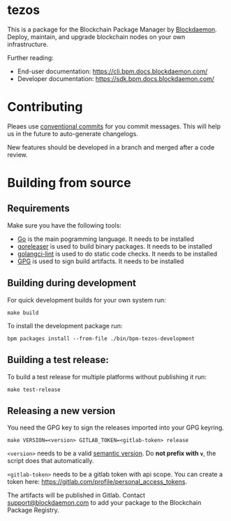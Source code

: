 # tezos

This is a package for the Blockchain Package Manager by [Blockdaemon](https://blockdaemon.com/). Deploy, maintain, and upgrade blockchain nodes on your own infrastructure.

Further reading:

* End-user documentation: https://cli.bpm.docs.blockdaemon.com/
* Developer documentation: https://sdk.bpm.docs.blockdaemon.com/

# Contributing

Pleaes use [conventional commits](https://www.conventionalcommits.org) for you commit messages. This will help us in the future to auto-generate changelogs.

New features should be developed in a branch and merged after a code review.

# Building from source

## Requirements

Make sure you have the following tools:

- [Go](https://golang.org/) is the main pogramming language. It needs to be installed
- [goreleaser](https://goreleaser.com/) is used to build binary packages. It needs to be installed
- [golangci-lint](https://github.com/golangci/golangci-lint) is used to do static code checks. It needs to be installed
- [GPG](https://gnupg.org/) is used to sign build artifacts. It needs to be installed

## Building during development

For quick development builds for your own system run:

    make build

To install the development package run:

    bpm packages install --from-file ./bin/bpm-tezos-development

## Building a test release:

To build a test release for multiple platforms without publishing it run:

    make test-release

## Releasing a new version

You need the GPG key to sign the releases imported into your GPG keyring.

    make VERSION=<version> GITLAB_TOKEN=<gitlab-token> release

`<version>` needs to be a valid [semantic version](https://semver.org/). Do **not prefix with `v`**, the script does that automatically.

`<gitlab-token>` needs to be a gitlab token with api scope. You can create a token here: https://gitlab.com/profile/personal_access_tokens.

The artifacts will be published in Gitlab. Contact support@blockdaemon.com to add your package to the Blockchain Package Registry.